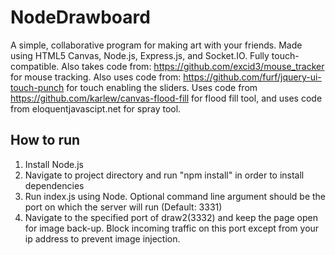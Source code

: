 # NodeDrawboard
A simple, collaborative program for making art with your friends. Made using HTML5 Canvas, Node.js, Express.js, and Socket.IO. Fully touch-compatible.
Also takes code from: https://github.com/excid3/mouse_tracker for mouse tracking. Also uses code from: https://github.com/furf/jquery-ui-touch-punch for touch enabling the sliders. Uses code from https://github.com/karlew/canvas-flood-fill for flood fill tool, and uses code from eloquentjavascipt.net for spray tool.

<h2> How to run </h2>
<ol>
<li>Install Node.js</li>
<li>Navigate to project directory and run "npm install" in order to install dependencies</li>
<li>Run index.js using Node. Optional command line argument should be the port on which the server will run (Default: 3331) </li>
<li>Navigate to the specified port of draw2(3332) and keep the page open for image back-up. Block incoming traffic on this port except from your ip address to prevent image injection.
</ol>
